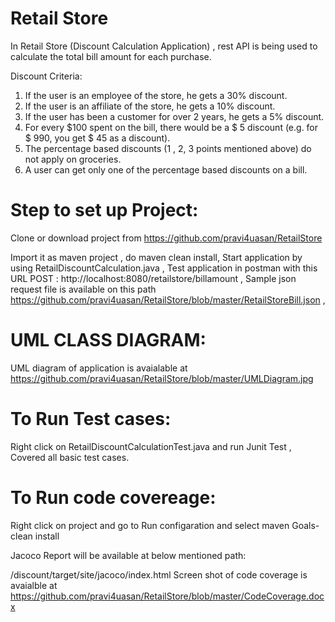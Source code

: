 # Retail Store
In Retail Store (Discount Calculation Application) ,
rest API is being used to calculate the total bill amount for each purchase.

Discount Criteria:
1. If	the	user	is	an	employee	of	the	store,	he	gets	a	30%	discount.
2. If	the	user	is	an	affiliate	of	the	store,	he	gets	a	10%	discount.
3. If	the	user	has	been	a	customer	for	over	2	years,	he	gets	a	5%	discount.
4. For	every	$100	spent on	the	bill,	there	would	be	a	$	5	discount	(e.g.	for	$	990,	you	get	$	45	as	a	discount).
5. The	percentage	based	discounts (1 , 2, 3 points mentioned above)	do	not	apply	on	groceries.
6. A	user	can	get	only	one	of	the	percentage	based	discounts	on	a	bill.

Step to set up Project:
=======================

Clone or download project from https://github.com/pravi4uasan/RetailStore 

Import it as maven project ,
do maven clean install,
Start application by using RetailDiscountCalculation.java , 
Test application in postman with this URL POST : http://localhost:8080/retailstore/billamount ,
Sample json request file is available on this path https://github.com/pravi4uasan/RetailStore/blob/master/RetailStoreBill.json ,

UML CLASS DIAGRAM:
==================

UML diagram of application is avaialable at https://github.com/pravi4uasan/RetailStore/blob/master/UMLDiagram.jpg

To Run Test cases:
=======================
Right click on RetailDiscountCalculationTest.java and run Junit Test ,
Covered all basic test cases.

To Run code covereage:
=======================
Right click on project and go to Run configaration and select maven 
Goals- clean install 

Jacoco Report will be available at below mentioned path:

/discount/target/site/jacoco/index.html
Screen shot of code coverage is avaialble at https://github.com/pravi4uasan/RetailStore/blob/master/CodeCoverage.docx



